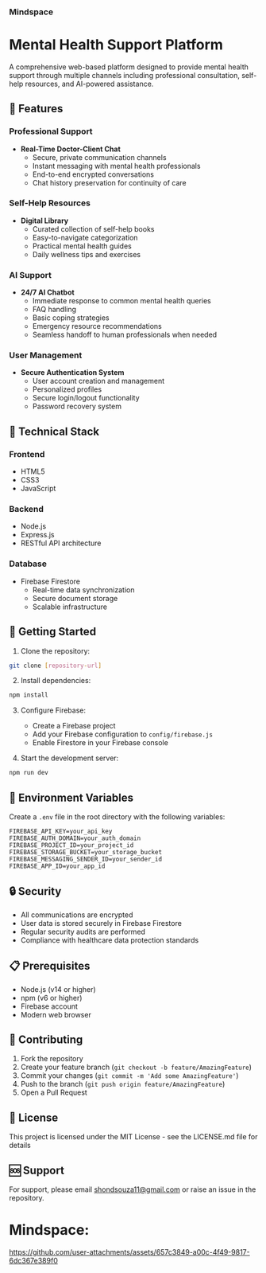 ### Mindspace
# Mental Health Support Platform

A comprehensive web-based platform designed to provide mental health support through multiple channels including professional consultation, self-help resources, and AI-powered assistance.

## 🌟 Features

### Professional Support
- **Real-Time Doctor-Client Chat**
  - Secure, private communication channels
  - Instant messaging with mental health professionals
  - End-to-end encrypted conversations
  - Chat history preservation for continuity of care

### Self-Help Resources
- **Digital Library**
  - Curated collection of self-help books
  - Easy-to-navigate categorization
  - Practical mental health guides
  - Daily wellness tips and exercises

### AI Support
- **24/7 AI Chatbot**
  - Immediate response to common mental health queries
  - FAQ handling
  - Basic coping strategies
  - Emergency resource recommendations
  - Seamless handoff to human professionals when needed

### User Management
- **Secure Authentication System**
  - User account creation and management
  - Personalized profiles
  - Secure login/logout functionality
  - Password recovery system

## 🔧 Technical Stack

### Frontend
- HTML5
- CSS3
- JavaScript

### Backend
- Node.js
- Express.js
- RESTful API architecture

### Database
- Firebase Firestore
  - Real-time data synchronization
  - Secure document storage
  - Scalable infrastructure

## 🚀 Getting Started

1. Clone the repository:
```bash
git clone [repository-url]
```

2. Install dependencies:
```bash
npm install
```

3. Configure Firebase:
   - Create a Firebase project
   - Add your Firebase configuration to `config/firebase.js`
   - Enable Firestore in your Firebase console

4. Start the development server:
```bash
npm run dev
```

## 📝 Environment Variables

Create a `.env` file in the root directory with the following variables:
```
FIREBASE_API_KEY=your_api_key
FIREBASE_AUTH_DOMAIN=your_auth_domain
FIREBASE_PROJECT_ID=your_project_id
FIREBASE_STORAGE_BUCKET=your_storage_bucket
FIREBASE_MESSAGING_SENDER_ID=your_sender_id
FIREBASE_APP_ID=your_app_id
```

## 🔒 Security

- All communications are encrypted
- User data is stored securely in Firebase Firestore
- Regular security audits are performed
- Compliance with healthcare data protection standards

## 📋 Prerequisites

- Node.js (v14 or higher)
- npm (v6 or higher)
- Firebase account
- Modern web browser

## 🤝 Contributing

1. Fork the repository
2. Create your feature branch (`git checkout -b feature/AmazingFeature`)
3. Commit your changes (`git commit -m 'Add some AmazingFeature'`)
4. Push to the branch (`git push origin feature/AmazingFeature`)
5. Open a Pull Request

## 📄 License

This project is licensed under the MIT License - see the LICENSE.md file for details

## 🆘 Support

For support, please email shondsouza11@gmail.com or raise an issue in the repository.

# Mindspace:
https://github.com/user-attachments/assets/657c3849-a00c-4f49-9817-6dc367e389f0
